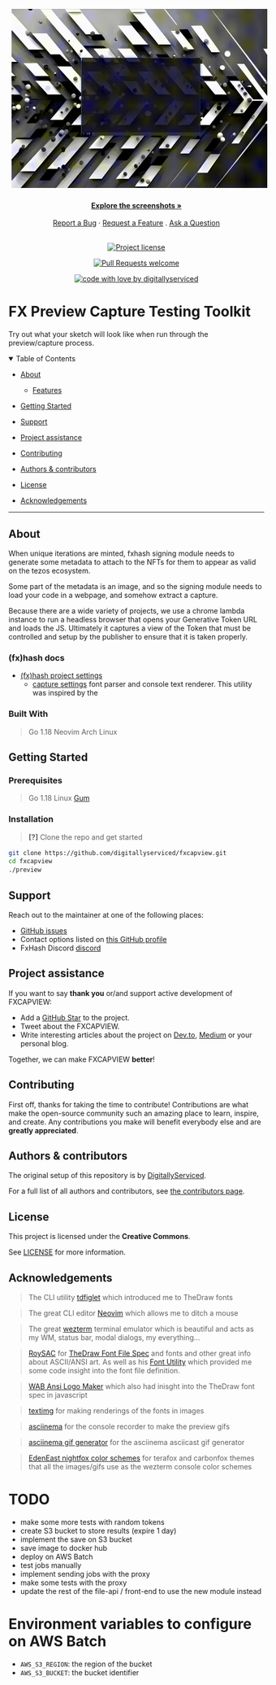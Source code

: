 <!--
<h1 align="center">
  <a href="https://github.com/digitallyserviced/fxcapview">

    <img align="center" style="margin:6px;" src="./assets/tdf-logo.png">
  </a>
</h1>
-->
<div align="center">
<div align="center">
<img style="margin:6px;" src="./fxcap.gif">
</div>
  <br />
  <a href="#about"><strong>Explore the screenshots »</strong></a>
  <br />
  <br />
  <a href="https://github.com/digitallyserviced/fxcapview/issues/new?assignees=&labels=bug&template=01_BUG_REPORT.md&title=bug%3A+">Report a Bug</a>
  ·
  <a href="https://github.com/digitallyserviced/fxcapview/issues/new?assignees=&labels=enhancement&template=02_FEATURE_REQUEST.md&title=feat%3A+">Request a Feature</a>
  .
  <a href="https://github.com/digitallyserviced/fxcapview/issues/new?assignees=&labels=question&template=04_SUPPORT_QUESTION.md&title=support%3A+">Ask a Question</a>
</div>

<div align="center">
<br />
  
[![Project license](https://img.shields.io/github/license/digitallyserviced/fxcapview.svg?style=flat-square)](LICENSE)

[![Pull Requests welcome](https://img.shields.io/badge/PRs-welcome-ff69b4.svg?style=flat-square)](https://github.com/digitallyserviced/fxcapview/issues?q=is%3Aissue+is%3Aopen+label%3A%22help+wanted%22)

[![code with love by digitallyserviced](https://img.shields.io/badge/%3C%2F%3E%20with%20%E2%99%A5%20by-digitallyserviced-ff1414.svg?style=flat-square)](https://github.com/digitallyserviced)

</div>

# FX Preview Capture Testing Toolkit 

Try out what your sketch will look like when run through the preview/capture process. 

<details open="open">
<summary>Table of Contents</summary>

- [About](#about)
  - [Features](#features)
- [Getting Started](#getting-started)

- [Support](#support)
- [Project assistance](#project-assistance)
- [Contributing](#contributing)
- [Authors & contributors](#authors--contributors)
- [License](#license)
- [Acknowledgements](#acknowledgements)

</details>

---

## About

   When unique iterations are minted, fxhash signing module needs to generate some metadata to attach to the NFTs for them to appear as valid on the tezos ecosystem. 

   Some part of the metadata is an image, and so the signing module needs to load your code in a webpage, and somehow extract a capture. 

   Because there are a wide variety of projects, we use a chrome lambda instance to run a headless browser that opens your Generative Token URL and loads the JS. Ultimately it captures a view of the Token that must be controlled and setup by the publisher to ensure that it is taken properly.

  ### (fx)hash docs

  - [(fx)hash project settings](https://www.fxhash.xyz/doc/artist/project-settings)  
    - [capture settings](https://www.fxhash.xyz/doc/artist/project-settings#capture-settings) font parser and console text renderer. This utility was inspired by the 
### Built With

> Go 1.18
> Neovim
> Arch Linux

## Getting Started

### Prerequisites

> Go 1.18
> Linux
> [Gum](https://github.com/charmbracelet/gum)

### Installation

> **[?]**
> Clone the repo and get started

```bash
git clone https://github.com/digitallyserviced/fxcapview.git
cd fxcapview
./preview
```

## Support

Reach out to the maintainer at one of the following places:

- [GitHub issues](https://github.com/digitallyserviced/fxcapview/issues/new?assignees=&labels=question&template=04_SUPPORT_QUESTION.md&title=support%3A+)
- Contact options listed on [this GitHub profile](https://github.com/digitallyserviced)
- FxHash Discord [discord](https://discord.com/invite/fxhash)

## Project assistance

If you want to say **thank you** or/and support active development of FXCAPVIEW:

- Add a [GitHub Star](https://github.com/digitallyserviced/fxcapview) to the project.
- Tweet about the FXCAPVIEW.
- Write interesting articles about the project on [Dev.to](https://dev.to/), [Medium](https://medium.com/) or your personal blog.

Together, we can make FXCAPVIEW **better**!

## Contributing

First off, thanks for taking the time to contribute! Contributions are what make the open-source community such an amazing place to learn, inspire, and create. Any contributions you make will benefit everybody else and are **greatly appreciated**.

## Authors & contributors

The original setup of this repository is by [DigitallyServiced](https://github.com/digitallyserviced).

For a full list of all authors and contributors, see [the contributors page](https://github.com/digitallyserviced/fxcapview/contributors).

## License

This project is licensed under the **Creative Commons**.

See [LICENSE](LICENSE) for more information.

## Acknowledgements

> The CLI utility [tdfiglet](https://github.com/tat3r/tdfiglet) which introduced me to TheDraw fonts

> The great CLI editor [Neovim](https://github.com/neovim/neovim) which allows me to ditch a mouse

> The great [wezterm](https://github.com/wez/wezterm) terminal emulator which is beautiful and acts as my WM, status bar, modal dialogs, my everything...

> [RoySAC](http://roysac.com/) for [TheDraw Font File Spec](http://www.roysac.com/blog/2014/04/thedraw-fonts-file-tdf-specifications/) and fonts and other great info about ASCII/ANSI art. As well as his [Font Utility](https://sourceforge.net/p/ansi-text-editor/svn/HEAD/tree/ANSI-EditorSDK/Classes/Fonts/TDF/TDFFontFile.vb) which provided me some code insight into the font file definition.

> [WAB Ansi Logo Maker](https://github.com/N0NameN0/WAB_Ansi_Logo_Maker/blob/main/index.php) which also had inisght into the TheDraw font spec in javascript

> [textimg](https://github.com/jiro4989/textimg) for making renderings of the fonts in images

> [asciinema](https://github.com/asciinema/asciinema) for the console recorder to make the preview gifs

> [asciinema gif generator](https://github.com/asciinema/agg) for the asciinema asciicast gif generator

> [EdenEast nightfox color schemes](https://github.com/EdenEast/nightfox.nvim) for terafox and carbonfox themes that all the images/gifs use as the wezterm console color schemes

# TODO

* make some more tests with random tokens
* create S3 bucket to store results (expire 1 day)
* implement the save on S3 bucket
* save image to docker hub
* deploy on AWS Batch
* test jobs manually
* implement sending jobs with the proxy
* make some tests with the proxy
* update the rest of the file-api / front-end to use the new module instead


# Environment variables to configure on AWS Batch

* `AWS_S3_REGION`: the region of the bucket
* `AWS_S3_BUCKET`: the bucket identifier
